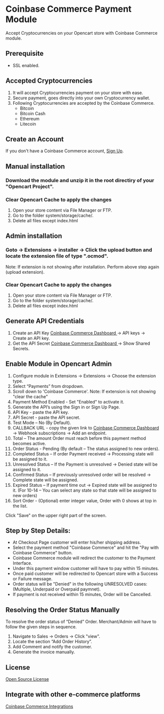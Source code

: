 # Coinbase Commerce Payment Module
Accept Cryptocurrencies on your Opencart store with Coinbase Commerce module.

## Prerequisite
- SSL enabled.

## Accepted Cryptocurrencies
1. It will accept Cryptocurrencies payment on your store with ease.
2. Secure payment, goes directly into your own Cryptocurrency wallet.
3. Following Cryptocurrencies are accepted by the Coinbase Commerce.
    - Bitcoin
    - Bitcoin Cash
    - Ethereum
    - Litecoin

## Create an Account
If you don't have a Coinbase Commerce account, <a href="https://commerce.coinbase.com/dashboard/settings">Sign Up</a>.

## Manual installation

### Download the module and unzip it in the root directiry of your "Opencart Project".
### Clear Opencart Cache to apply the changes
1. Open your store content via File Manager or FTP.
2. Go to the folder system/storage/cache/.
3. Delete all files except index.html

## Admin installation

### Goto -> Extensions -> installer -> Click the upload button and locate the extension file of type ".ocmod".
Note: If extension is not showing after installation. Perform above step again (upload extension).
### Clear Opencart Cache to apply the changes
1. Open your store content via File Manager or FTP.
2. Go to the folder system/storage/cache/.
3. Delete all files except index.html

## Generate API Credentials

1. Create an API Key <a href="https://commerce.coinbase.com/dashboard/settings"> Coinbase Commerce Dashboard </a> -> API keys -> Create an API key.
2. Get the API Secret <a href="https://commerce.coinbase.com/dashboard/settings"> Coinbase Commerce Dashboard </a> -> Show Shared Secrets.

## Enable Module in Opencart Admin

1.	Configure module in Extensions -> Extensions -> Choose the extension type.
2.	Select “Payments” from dropdown.
3.	Scroll down to 'Coinbase Commerce'. Note: If extension is not showing "clear the cache"
4.	Payment Method Enabled - Set "Enabled" to activate it.
5.	Generate the API’s using the Sign in or Sign Up Page.
6.	API Key - paste the API key. 
7.	API Secret - paste the API secret.
8.	Test Mode – No (By Default).
9. CALLBACK URL - copy the given link to <a href="https://commerce.coinbase.com/dashboard/settings"> Coinbase Commerce Dashboard </a> -> Webhook subscriptions -> Add an endpoint.
10.	Total – The amount Order must reach before this payment method becomes active.
11.	Order Status - Pending (By default – The status assigned to new orders).
12.	Completed Status – If order Payment received -> Processing state will be assigned to it.
13.	Unresolved Status – If the Payment is unresolved -> Denied state will be assigned to it.
14.	Confirmed Status – If previously unresolved order will be resolved -> Complete state will be assigned.
15.	 Expired Status – If payment time out -> Expired state will be assigned to it.
(For 10-14 – You can select any state so that state will be assigned to new orders)
16.	Sort Order - (Optional) enter integer value, Order with 0 shows at top in the list.

Click "Save" on the upper right part of the screen.

## Step by Step Details:
- At Checkout Page customer will enter his/her shipping address.
- Select the payment method "Coinbase Commerce" and hit the "Pay with Coinbase Commerce" button.
- Coinbase Commerce module will redirect the customer to the Payment Interface. 
- Under this payment window customer will have to pay within 15 minutes. 
- Once paid customer will be redirected to Opencart store with a Success or Failure message.
- Order status will be "Denied" in the following UNRESOLVED cases: (Multiple, Underpaid or Overpaid paymnet).
- If payment is not received within 15 minutes, Order will be Cancelled.

## Resolving the Order Status Manually
To resolve the order status of “Denied” Order. Merchant/Admin will have to follow the given steps in sequence. 
1.	Navigate to Sales -> Orders -> Click "view".
2.	Locate the section “Add Order History”.
3.	Add Comment and notify the customer.
4.	Generate the invoice manually.

## License
[Open Source License](LICENSE)

## Integrate with other e-commerce platforms
[Coinbase Commerce Integrations](https://commerce.coinbase.com/integrate)
